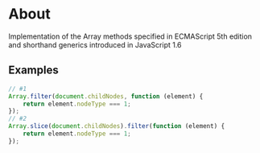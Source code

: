 About
===
Implementation of the Array methods specified in ECMAScript 5th edition and shorthand generics introduced in JavaScript 1.6

Examples
---

```javascript
// #1
Array.filter(document.childNodes, function (element) {
	return element.nodeType === 1;
});
// #2
Array.slice(document.childNodes).filter(function (element) {
	return element.nodeType === 1;
});
```
